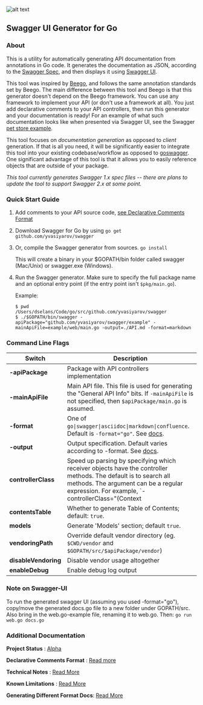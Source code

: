 
![alt text]( https://s3.amazonaws.com/tw-chat/attach/579528d6e2f2c2aebfe7f957e4572ca0/1.png  "Logo Title Text 1")


## Swagger UI Generator for Go



### About

This is a utility for automatically generating API documentation from annotations in Go code. It generates the documentation as JSON, according to the [Swagger Spec](https://github.com/wordnik/swagger-spec), and then displays it using [Swagger UI](https://github.com/swagger-api/swagger-ui).

This tool was inspired by [Beego](http://beego.me/docs/advantage/docs.md), and follows the same annotation standards set by Beego.
The main difference between this tool and Beego is that this generator doesn't depend on the Beego framework. You can use any framework to implement your API (or don't use a framework at all). You just add declarative comments to your API controllers, then run this generator and your documentation is ready! For an example of what such documentation looks like when presented via Swagger UI, see the Swagger [pet store example](http://petstore.swagger.wordnik.com/).

This tool focuses on _documentation generation_ as opposed to _client_ generation. If that is all you need, it will be significantly easier to integrate this tool into your existing codebase/workflow as opposed to [goswagger](https://goswagger.io/). One significant advantage of this tool is that it allows you to easily reference objects that are outside of your package.

_This tool currently generates Swagger 1.x spec files -- there are plans to update the tool to support Swagger 2.x at some point._

### Quick Start Guide

1. Add comments to your API source code, [see Declarative Comments Format ](https://github.com/yvasiyarov/swagger/wiki/Declarative-Comments-Format)

2. Download Swagger for Go by using ```go get github.com/yvasiyarov/swagger```

3. Or, compile the Swagger generator from sources.
    `go install`

    This will create a binary in your $GOPATH/bin folder called swagger (Mac/Unix) or swagger.exe (Windows).

4. Run the Swagger generator.
    Make sure to specify the full package name and an optional entry point (if the entry point isn't `$pkg/main.go`).

    Example:
    
    ```
    $ pwd
    /Users/dselans/Code/go/src/github.com/yvasiyarov/swagger
    $ ./$GOPATH/bin/swagger -apiPackage="github.com/yvasiyarov/swagger/example" -mainApiFile=example/web/main.go -output=./API.md -format=markdown
    ```
    
### Command Line Flags
|  Switch  |  Description   |
|------------------|---------------------------|    
| **-apiPackage**  | Package with API controllers implementation |
| **-mainApiFile** | Main API file. This file is used for generating the "General API Info" bits. If `-mainApiFile` is not specified, then `$apiPackage/main.go` is assumed. | 
| **-format**      | One of `go\|swagger\|asciidoc\|markdown\|confluence`. Default is `-format="go"`. See [docs](https://github.com/yvasiyarov/swagger/wiki/Generate-Different-Formats). |
| **-output**     | Output specification. Default varies according to -format. See [docs](https://github.com/yvasiyarov/swagger/wiki/Generate-Different-Formats). |
| **controllerClass**  | Speed up parsing by specifying which receiver objects have the controller methods. The default is to search all methods. The argument can be a regular expression. For example, `-controllerClass="(Context|Controller)$"` means the receiver name must end in Context or Controller. |
| **contentsTable**     | Whether to generate Table of Contents; default: `true`. |
| **models**       | Generate 'Models' section; default `true`. |
| **vendoringPath** | Override default vendor directory (eg. `$CWD/vendor` and `$GOPATH/src/$apiPackage/vendor`) |
| **disableVendoring** | Disable vendor usage altogether | 
| **enableDebug** | Enable debug log output |

### Note on Swagger-UI

To run the generated swagger UI (assuming you used -format="go"), copy/move the generated docs.go file to a new folder under GOPATH/src. Also bring in the web.go-example file, renaming it to web.go. Then: `go run web.go docs.go`

### Additional Documentation

**Project Status** : [Alpha](https://github.com/yvasiyarov/swagger/wiki/Declarative-Comments-Format)

**Declarative Comments Format** : [Read more ](https://github.com/yvasiyarov/swagger/wiki/Declarative-Comments-Format)

**Technical Notes** : [Read More](https://github.com/yvasiyarov/swagger/wiki/Technical-Notes)

**Known Limitations** : [Read More](https://github.com/yvasiyarov/swagger/wiki/Known-Limitations)
    
 **Generating Different Format Docs**: [Read More](https://github.com/yvasiyarov/swagger/wiki/Generate-Different-Formats)
